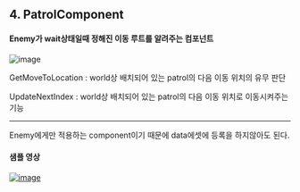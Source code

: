 ## 4. PatrolComponent

#### Enemy가 wait상태일때 정해진 이동 루트를 알려주는 컴포넌트

  ![image](https://github.com/HanYooTae/Unreal-Game-Project1/assets/123162344/e7abeff8-2a0a-4a39-bfd2-e6758d0d3e42)

GetMoveToLocation : world상 배치되어 있는 patrol의 다음 이동 위치의 유무 판단

UpdateNextIndex : world상 배치되어 있는 patrol의 다음 이동 위치로 이동시켜주는 기능

--------------

Enemy에게만 적용하는 component이기 때문에 data에셋에 등록을 하지않아도 된다.

#### 샘플 영상

  [![image](https://github.com/HanYooTae/Unreal-Game-Project1/assets/123162344/862d2b99-10ff-425c-8a80-d526bb6a20c1)](https://www.youtube.com/watch?v=Du1ctZdniRU)
